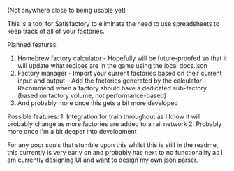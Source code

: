 (Not anywhere close to being usable yet)

This is a tool for Satisfactory to eliminate the need to use spreadsheets to keep track of all of your factories.

 Planned features:
  1. Homebrew factory calculator
    - Hopefully will be future-proofed so that it will update what recipes are in the game using the local docs.json
  2. Factory manager
    - Import your current factories based on their current input and output
    - Add the factories generated by the calculator
    - Recommend when a factory should have a dedicated sub-factory (based on factory volume, not performance-based)
  3. And probably more once this gets a bit more developed

  Possible features:
    1. Integration for train throughout as I know it will probably change as more factories are added to a rail network
    2. Probably more once I'm a bit deeper into development

For any poor souls that stumble upon this whilst this is still in the readme, this currently is very early on and probably 
has next to no functionality as I am currently designing UI and want to design my own json parser.


  
